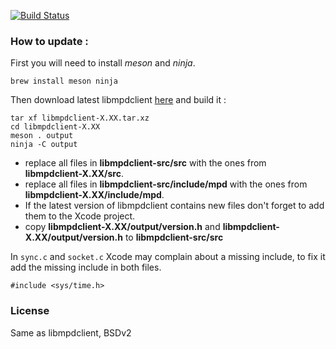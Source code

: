 [![Build Status](https://travis-ci.com/Nyx0uf/libmpdclient-ios.svg?branch=master)](https://travis-ci.com/Nyx0uf/libmpdclient-ios)

### How to update :

First you will need to install *meson* and *ninja*.

	brew install meson ninja

Then download latest libmpdclient [here](https://www.musicpd.org/libs/libmpdclient/) and build it :

	tar xf libmpdclient-X.XX.tar.xz
	cd libmpdclient-X.XX
	meson . output
	ninja -C output

- replace all files in **libmpdclient-src/src** with the ones from **libmpdclient-X.XX/src**.
- replace all files in **libmpdclient-src/include/mpd** with the ones from **libmpdclient-X.XX/include/mpd**.
- If the latest version of libmpdclient contains new files don't forget to add them to the Xcode project.
- copy **libmpdclient-X.XX/output/version.h** and **libmpdclient-X.XX/output/version.h** to **libmpdclient-src/src**

In `sync.c` and `socket.c` Xcode may complain about a missing include, to fix it add the missing include in both files.

	#include <sys/time.h>

### License

Same as libmpdclient, BSDv2
